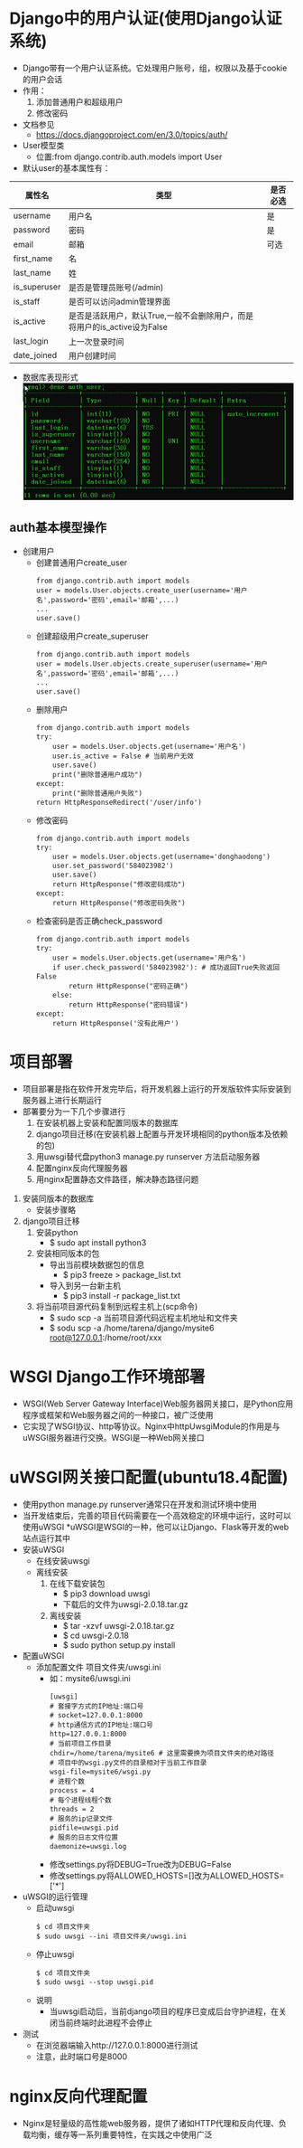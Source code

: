 # Django中的用户认证(使用Django认证系统)
* Django带有一个用户认证系统。它处理用户账号，组，权限以及基于cookie的用户会话
* 作用：   
    1. 添加普通用户和超级用户
    2. 修改密码
* 文档参见
    * https://docs.djangoproject.com/en/3.0/topics/auth/
* User模型类
    * 位置:from django.contrib.auth.models import User
* 默认user的基本属性有：

|属性名|类型|是否必选|
|-----|----|-------|
|username|用户名|是|
|password|密码|是|
|email|邮箱|可选|
|first_name|名||
|last_name|姓||
|is_superuser|是否是管理员账号(/admin)||
|is_staff|是否可以访问admin管理界面||
|is_active|是否是活跃用户，默认True,一般不会删除用户，而是将用户的is_active设为False||
|last_login|上一次登录时间||
|date_joined|用户创建时间||
* 数据库表现形式
![auth_user.jpg](auth_user.jpg)
## auth基本模型操作
* 创建用户
    * 创建普通用户create_user
        ```
        from django.contrib.auth import models
        user = models.User.objects.create_user(username='用户名',password='密码',email='邮箱',...)
        ...
        user.save()
        ```
    * 创建超级用户create_superuser
        ```
        from django.contrib.auth import models
        user = models.User.objects.create_superuser(username='用户名',password='密码',email='邮箱',...)
        ...
        user.save()
        ```
    * 删除用户
        ```
        from django.contrib.auth import models
        try:
            user = models.User.objects.get(username='用户名')
            user.is_active = False # 当前用户无效
            user.save()
            print("删除普通用户成功")
        except:
            print("删除普通用户失败")
        return HttpResponseRedirect('/user/info')
        ```
    * 修改密码
        ```
        from django.contrib.auth import models
        try:
            user = models.User.objects.get(username='donghaodong')
            user.set_password('584023982')
            user.save()
            return HttpResponse("修改密码成功")
        except:
            return HttpResponse("修改密码失败")
        ```
    * 检查密码是否正确check_password
        ```
        from django.contrib.auth import models
        try:
            user = models.User.objects.get(username='用户名')
            if user.check_password('584023982'): # 成功返回True失败返回False
                return HttpResponse("密码正确")
            else:
                return HttpResponse("密码错误")
        except:
            return HttpResponse('没有此用户')
        ```
# 项目部署
* 项目部署是指在软件开发完毕后，将开发机器上运行的开发版软件实际安装到服务器上进行长期运行
* 部署要分为一下几个步骤进行
    1. 在安装机器上安装和配置同版本的数据库
    2. django项目迁移(在安装机器上配置与开发环境相同的python版本及依赖的包)
    3. 用uwsgi替代盘python3 manage.py runserver 方法启动服务器
    4. 配置nginx反向代理服务器
    5. 用nginx配置静态文件路径，解决静态路径问题
1. 安装同版本的数据库
    * 安装步骤略
2. django项目迁移
    1. 安装python
        * $ sudo apt install python3
    2. 安装相同版本的包
        * 导出当前模块数据包的信息
            * $ pip3 freeze > package_list.txt
        * 导入到另一台新主机
            * $ pip3 install -r package_list.txt
    3. 将当前项目源代码复制到远程主机上(scp命令)
        * $ sudo scp -a 当前项目源代码远程主机地址和文件夹
        * $ sodu scp -a /home/tarena/django/mysite6 root@127.0.0.1:/home/root/xxx
# WSGI Django工作环境部署
* WSGI(Web Server Gateway Interface)Web服务器网关接口，是Python应用程序或框架和Web服务器之间的一种接口，被广泛使用
* 它实现了WSGI协议、http等协议。Nginx中httpUwsgiModule的作用是与uWSGI服务器进行交换。WSGI是一种Web网关接口
# uWSGI网关接口配置(ubuntu18.4配置)
* 使用python manage.py runserver通常只在开发和测试环境中使用
* 当开发结束后，完善的项目代码需要在一个高效稳定的环境中运行，这时可以使用uWSGI
*uWSGI是WSGI的一种，他可以让Django、Flask等开发的web站点运行其中
* 安装uWSGI
    * 在线安装uwsgi
    * 离线安装
        1. 在线下载安装包
            * $ pip3 download uwsgi
            * 下载后的文件为uwsgi-2.0.18.tar.gz
        2. 离线安装
            * $ tar -xzvf uwsgi-2.0.18.tar.gz
            * $ cd uwsgi-2.0.18
            * $ sudo python setup.py install
* 配置uWSGI
    * 添加配置文件 项目文件夹/uwsgi.ini
        * 如：mysite6/uwsgi.ini
            ```
            [uwsgi]
            # 套接字方式的IP地址:端口号
            # socket=127.0.0.1:8000
            # http通信方式的IP地址:端口号
            http=127.0.0.1:8000
            # 当前项目工作目录
            chdir=/home/tarena/mysite6 # 这里需要换为项目文件夹的绝对路径
            # 项目中的wsgi.py文件的目录相对于当前工作目录
            wsgi-file=mysite6/wsgi.py
            # 进程个数
            process = 4 
            # 每个进程线程个数
            threads = 2
            # 服务的ip记录文件
            pidfile=uwsgi.pid
            # 服务的日志文件位置
            daemonize=uwsgi.log
            ```
        * 修改settings.py将DEBUG=True改为DEBUG=False
        * 修改settings.py将ALLOWED_HOSTS=[]改为ALLOWED_HOSTS=['*']
* uWSGI的运行管理
    * 启动uwsgi
        ```
        $ cd 项目文件夹
        $ sudo uwsgi --ini 项目文件夹/uwsgi.ini
        ```
    * 停止uwsgi
        ```
        $ cd 项目文件夹
        $ sudo uwsgi --stop uwsgi.pid
        ```
    * 说明
        * 当uwsgi启动后，当前django项目的程序已变成后台守护进程，在关闭当前终端时此进程不会停止
* 测试
    * 在浏览器端输入http://127.0.0.1:8000进行测试
    * 注意，此时端口号是8000
# nginx反向代理配置
* Nginx是轻量级的高性能web服务器，提供了诸如HTTP代理和反向代理、负载均衡，缓存等一系列重要特性，在实践之中使用广泛

        
        
        
    
    


